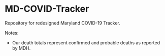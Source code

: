 # MD-COVID-Tracker

Repository for redesigned Maryland COVID-19 Tracker.

Notes:
- Our death totals represent confirmed and probable deaths as reported by MDH.